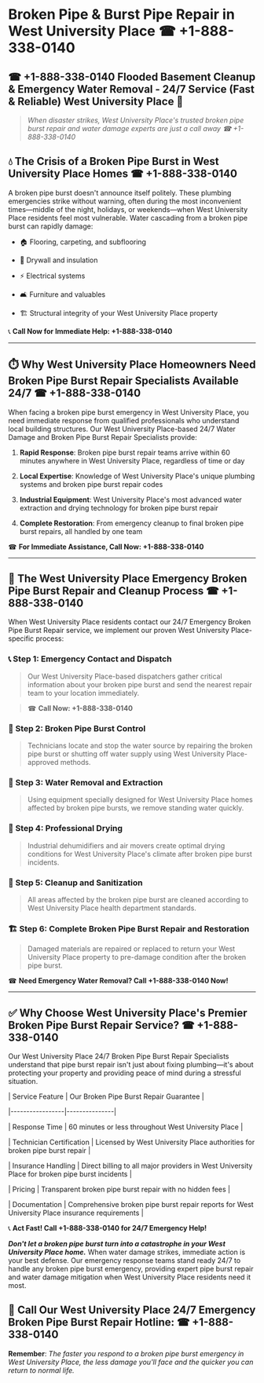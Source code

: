 # Broken Pipe & Burst Pipe Repair in West University Place ☎ +1-888-338-0140  
## ☎ +1-888-338-0140 Flooded Basement Cleanup & Emergency Water Removal - 24/7 Service (Fast & Reliable) West University Place 🚨  

> *When disaster strikes, West University Place's trusted broken pipe burst repair and water damage experts are just a call away ☎ +1-888-338-0140*  

## 💧 The Crisis of a Broken Pipe Burst in West University Place Homes ☎ +1-888-338-0140  

A broken pipe burst doesn't announce itself politely. These plumbing emergencies strike without warning, often during the most inconvenient times—middle of the night, holidays, or weekends—when West University Place residents feel most vulnerable. Water cascading from a broken pipe burst can rapidly damage:  

* 🏠 Flooring, carpeting, and subflooring  
* 🧱 Drywall and insulation  
* ⚡ Electrical systems  
* 🛋️ Furniture and valuables  
* 🏗️ Structural integrity of your West University Place property  

📞 **Call Now for Immediate Help: +1-888-338-0140**  

---  

## ⏱️ Why West University Place Homeowners Need Broken Pipe Burst Repair Specialists Available 24/7 ☎ +1-888-338-0140  

When facing a broken pipe burst emergency in West University Place, you need immediate response from qualified professionals who understand local building structures. Our West University Place-based 24/7 Water Damage and Broken Pipe Burst Repair Specialists provide:  

1. **Rapid Response**: Broken pipe burst repair teams arrive within 60 minutes anywhere in West University Place, regardless of time or day  
2. **Local Expertise**: Knowledge of West University Place's unique plumbing systems and broken pipe burst repair codes  
3. **Industrial Equipment**: West University Place's most advanced water extraction and drying technology for broken pipe burst repair  
4. **Complete Restoration**: From emergency cleanup to final broken pipe burst repairs, all handled by one team  

☎ **For Immediate Assistance, Call Now: +1-888-338-0140**  

---  

## 🔧 The West University Place Emergency Broken Pipe Burst Repair and Cleanup Process ☎ +1-888-338-0140  

When West University Place residents contact our 24/7 Emergency Broken Pipe Burst Repair service, we implement our proven West University Place-specific process:  

### 📞 Step 1: Emergency Contact and Dispatch  
> Our West University Place-based dispatchers gather critical information about your broken pipe burst and send the nearest repair team to your location immediately.  
> ☎ **Call Now: +1-888-338-0140**  

### 🚿 Step 2: Broken Pipe Burst Control  
> Technicians locate and stop the water source by repairing the broken pipe burst or shutting off water supply using West University Place-approved methods.  

### 🌊 Step 3: Water Removal and Extraction  
> Using equipment specially designed for West University Place homes affected by broken pipe bursts, we remove standing water quickly.  

### 💨 Step 4: Professional Drying  
> Industrial dehumidifiers and air movers create optimal drying conditions for West University Place's climate after broken pipe burst incidents.  

### 🧼 Step 5: Cleanup and Sanitization  
> All areas affected by the broken pipe burst are cleaned according to West University Place health department standards.  

### 🏗️ Step 6: Complete Broken Pipe Burst Repair and Restoration  
> Damaged materials are repaired or replaced to return your West University Place property to pre-damage condition after the broken pipe burst.  

☎ **Need Emergency Water Removal? Call +1-888-338-0140 Now!**  

---  

## ✅ Why Choose West University Place's Premier Broken Pipe Burst Repair Service? ☎ +1-888-338-0140  

Our West University Place 24/7 Broken Pipe Burst Repair Specialists understand that pipe burst repair isn't just about fixing plumbing—it's about protecting your property and providing peace of mind during a stressful situation.  

| Service Feature | Our Broken Pipe Burst Repair Guarantee |  
|-----------------|---------------|  
| Response Time | 60 minutes or less throughout West University Place |  
| Technician Certification | Licensed by West University Place authorities for broken pipe burst repair |  
| Insurance Handling | Direct billing to all major providers in West University Place for broken pipe burst incidents |  
| Pricing | Transparent broken pipe burst repair with no hidden fees |  
| Documentation | Comprehensive broken pipe burst repair reports for West University Place insurance requirements |  

📞 **Act Fast! Call +1-888-338-0140 for 24/7 Emergency Help!**  

***Don't let a broken pipe burst turn into a catastrophe in your West University Place home.*** When water damage strikes, immediate action is your best defense. Our emergency response teams stand ready 24/7 to handle any broken pipe burst emergency, providing expert pipe burst repair and water damage mitigation when West University Place residents need it most.  

## 📱 Call Our West University Place 24/7 Emergency Broken Pipe Burst Repair Hotline: ☎ +1-888-338-0140  

**Remember**: *The faster you respond to a broken pipe burst emergency in West University Place, the less damage you'll face and the quicker you can return to normal life.*